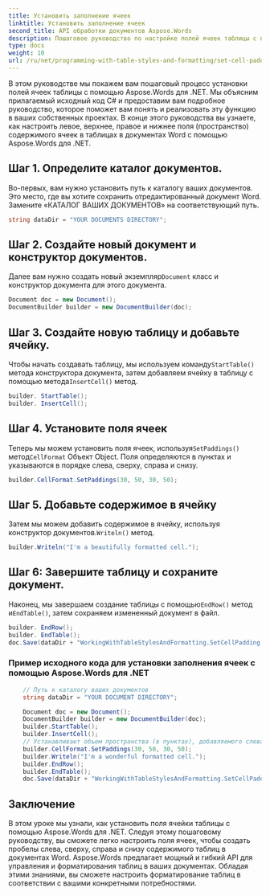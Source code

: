 ```yaml
---
title: Установить заполнение ячеек
linktitle: Установить заполнение ячеек
second_title: API обработки документов Aspose.Words
description: Пошаговое руководство по настройке полей ячеек таблицы с помощью Aspose.Words для .NET.
type: docs
weight: 10
url: /ru/net/programming-with-table-styles-and-formatting/set-cell-padding/
---
```


В этом руководстве мы покажем вам пошаговый процесс установки полей ячеек таблицы с помощью Aspose.Words для .NET. Мы объясним прилагаемый исходный код C# и предоставим вам подробное руководство, которое поможет вам понять и реализовать эту функцию в ваших собственных проектах. В конце этого руководства вы узнаете, как настроить левое, верхнее, правое и нижнее поля (пространство) содержимого ячеек в таблицах в документах Word с помощью Aspose.Words для .NET.

## Шаг 1. Определите каталог документов.
Во-первых, вам нужно установить путь к каталогу ваших документов. Это место, где вы хотите сохранить отредактированный документ Word. Замените «КАТАЛОГ ВАШИХ ДОКУМЕНТОВ» на соответствующий путь.

```csharp
string dataDir = "YOUR DOCUMENTS DIRECTORY";
```

## Шаг 2. Создайте новый документ и конструктор документов.
 Далее вам нужно создать новый экземпляр`Document` класс и конструктор документа для этого документа.

```csharp
Document doc = new Document();
DocumentBuilder builder = new DocumentBuilder(doc);
```

## Шаг 3. Создайте новую таблицу и добавьте ячейку.
Чтобы начать создавать таблицу, мы используем команду`StartTable()` метода конструктора документа, затем добавляем ячейку в таблицу с помощью метода`InsertCell()` метод.

```csharp
builder. StartTable();
builder. InsertCell();
```

## Шаг 4. Установите поля ячеек
 Теперь мы можем установить поля ячеек, используя`SetPaddings()` метод`CellFormat` Объект Object. Поля определяются в пунктах и указываются в порядке слева, сверху, справа и снизу.

```csharp
builder.CellFormat.SetPaddings(30, 50, 30, 50);
```

## Шаг 5. Добавьте содержимое в ячейку
 Затем мы можем добавить содержимое в ячейку, используя конструктор документов.`Writeln()` метод.

```csharp
builder.Writeln("I'm a beautifully formatted cell.");
```

## Шаг 6: Завершите таблицу и сохраните документ.
 Наконец, мы завершаем создание таблицы с помощью`EndRow()` метод и`EndTable()`, затем сохраняем измененный документ в файл.

```csharp
builder. EndRow();
builder. EndTable();
doc.Save(dataDir + "WorkingWithTableStylesAndFormatting.SetCellPadding.docx");
```
 
### Пример исходного кода для установки заполнения ячеек с помощью Aspose.Words для .NET 

```csharp
	// Путь к каталогу ваших документов
	string dataDir = "YOUR DOCUMENT DIRECTORY";

	Document doc = new Document();
	DocumentBuilder builder = new DocumentBuilder(doc);
	builder.StartTable();
	builder.InsertCell();
	// Устанавливает объем пространства (в пунктах), добавляемого слева/сверху/справа/снизу содержимого ячейки.
	builder.CellFormat.SetPaddings(30, 50, 30, 50);
	builder.Writeln("I'm a wonderful formatted cell.");
	builder.EndRow();
	builder.EndTable();
	doc.Save(dataDir + "WorkingWithTableStylesAndFormatting.SetCellPadding.docx");
```

## Заключение
В этом уроке мы узнали, как установить поля ячейки таблицы с помощью Aspose.Words для .NET. Следуя этому пошаговому руководству, вы сможете легко настроить поля ячеек, чтобы создать пробелы слева, сверху, справа и снизу содержимого таблиц в документах Word. Aspose.Words предлагает мощный и гибкий API для управления и форматирования таблиц в ваших документах. Обладая этими знаниями, вы сможете настроить форматирование таблиц в соответствии с вашими конкретными потребностями.